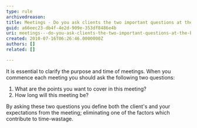 ```yaml
---
type: rule
archivedreason: 
title: Meetings - Do you ask clients the two important questions at the beginning of each meeting?
guid: a66eec23-db4f-4e2d-909e-353df8486e4b
uri: meetings---do-you-ask-clients-the-two-important-questions-at-the-beginning-of-each-meeting
created: 2010-07-16T06:26:46.0000000Z
authors: []
related: []

---
```


It is essential to clarify the purpose and time of meetings.
 When you commence each meeting you should ask the following two questions:  
<!--endintro-->

1. What are the points you want to cover in this meeting?
2. How long will this meeting be?


By asking these two questions you define both the client's and your expectations from the meeting; eliminating one of the factors which contribute to time-wastage.
